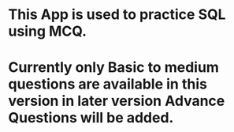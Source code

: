 # This App is used to practice SQL using MCQ.

# Currently only Basic to medium questions are available in this version in later version Advance Questions will be added.
